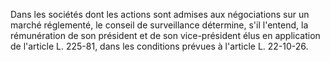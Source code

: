 Dans les sociétés dont les actions sont admises aux négociations sur un marché réglementé, le conseil de surveillance détermine, s'il l'entend, la rémunération de son président et de son vice-président élus en application de l'article L. 225-81, dans les conditions prévues à l'article L. 22-10-26.
